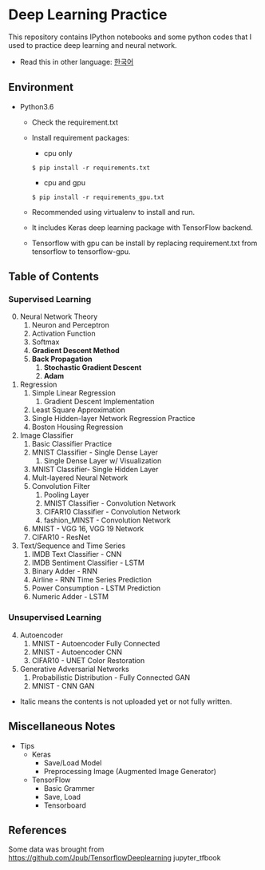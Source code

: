 # Deep Learning Practice

This repository contains IPython notebooks and some python codes that I used to practice deep learning and neural network.

* Read this in other language: [한국어](README.ko.md)

## Environment
- Python3.6
    - Check the requirement.txt
    - Install requirement packages:
        - cpu only
        ```
        $ pip install -r requirements.txt 
        ```    
        - cpu and gpu
        ```
        $ pip install -r requirements_gpu.txt
        ```
        
    - Recommended using virtualenv to install and run.
    - It includes Keras deep learning package with TensorFlow backend.
    - Tensorflow with gpu can be install by replacing requirement.txt from tensorflow to tensorflow-gpu.

## Table of Contents

### Supervised Learning

0. Neural Network Theory
    1. Neuron and Perceptron
    2. Activation Function
    3. Softmax
    4. __Gradient Descent Method__
    5. __Back Propagation__
        1. __Stochastic Gradient Descent__
        2. __Adam__
1. Regression
    1. Simple Linear Regression
        1. Gradient Descent Implementation
    2. Least Square Approximation
    3. Single Hidden-layer Network Regression Practice
    4. Boston Housing Regression
2. Image Classifier
    1. Basic Classifier Practice
    2. MNIST Classifier - Single Dense Layer
        1. Single Dense Layer w/ Visualization
    3. MNIST Classifier- Single Hidden Layer
    4. Mult-layered Neural Network
    5. Convolution Filter
        1. Pooling Layer
        2. MNIST Classifier - Convolution Network
        3. CIFAR10 Classifier - Convolution Network
        4. fashion_MINST - Convolution Network
    6. MNIST - VGG 16, VGG 19 Network
    7. CIFAR10 - ResNet
3. Text/Sequence and Time Series
    1. IMDB Text Classifier - CNN
    2. IMDB Sentiment Classifier - LSTM
    3. Binary Adder - RNN
    4. Airline - RNN Time Series Prediction
    5. Power Consumption - LSTM Prediction
    6. Numeric Adder - LSTM

### Unsupervised Learning

4. Autoencoder
    1. MNIST - Autoencoder Fully Connected
    2. MNIST - Autoencoder CNN
    3. CIFAR10 - UNET Color Restoration
5. Generative Adversarial Networks
    1. Probabilistic Distribution - Fully Connected GAN
    2. MNIST - CNN GAN

* Italic means the contents is not uploaded yet or not fully written.

## Miscellaneous Notes

- Tips
    - Keras
        - Save/Load Model
        - Preprocessing Image (Augmented Image Generator)
    - TensorFlow
        - Basic Grammer
        - Save, Load
        - Tensorboard

## References
Some data was brought from https://github.com/Jpub/TensorflowDeeplearning jupyter_tfbook



